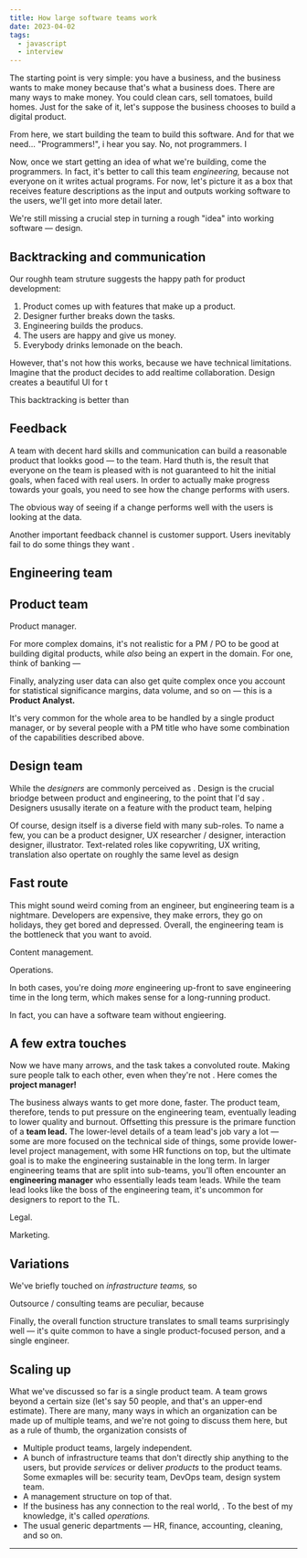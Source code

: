 ```yaml
---
title: How large software teams work
date: 2023-04-02
tags:
  - javascript
  - interview
---
```


The starting point is very simple: you have a business, and the business wants to make money because that's what a business does. There are many ways to make money. You could clean cars, sell tomatoes, build homes. Just for the sake of it, let's suppose the business chooses to build a digital product.

From here, we start building the team to build this software. And for that we need... "Programmers!", i hear you say. No, not programmers. I

Now, once we start getting an idea of what we're building, come the programmers. In fact, it's better to call this team _engineering,_ because not everyone on it writes actual programs. For now, let's picture it as a box that receives feature descriptions as the input and outputs working software to the users, we'll get into more detail later.

We're still missing a crucial step in turning a rough "idea" into working software — design. 

## Backtracking and communication

Our roughh team struture suggests the happy path for product development:

1. Product comes up with features that make up a product.
2. Designer further breaks down the tasks.
3. Engineering builds the producs.
4. The users are happy and give us money.
5. Everybody drinks lemonade on the beach.

However, that's not how this works, because we have technical limitations. Imagine that the product decides to add realtime collaboration. Design creates a beautiful UI for t

This backtracking is better than 

## Feedback

A team with decent hard skills and communication can build a reasonable product that lookks good — to the team. Hard thuth is, the result that everyone on the team is pleased with is not guaranteed to hit the initial goals, when faced with real users. In order to actually make progress towards your goals, you need to see how the change performs with users.

The obvious way of seeing if a change performs well with the users is looking at the data. 

Another important feedback channel is customer support. Users inevitably fail to do some things they want .

## Engineering team

## Product team

Product manager. 

For more complex domains, it's not realistic for a PM / PO to be good at building digital products, while _also_ being an expert in the domain. For one, think of banking — 

Finally, analyzing user data can also get quite complex once you account for statistical significance margins, data volume, and so on — this is a __Product Analyst.__

It's very common for the whole area to be handled by a single product manager, or by several people with a PM title who have some combination of the capabilities described above.

## Design team

While the _designers_ are commonly perceived as . Design is the crucial briodge between product and engineering, to the point that I'd say . Designers ususally iterate on a feature with the product team, helping 

Of course, design itself is a diverse field with many sub-roles. To name a few, you can be a product designer, UX researcher / designer, interaction designer, illustrator. Text-related roles like copywriting, UX writing, translation also opertate on roughly the same level as design

## Fast route

This might sound weird coming from an engineer, but engineering team is a nightmare. Developers are expensive, they make errors, they go on holidays, they get bored and depressed. Overall, the engineering team is the bottleneck that you want to avoid.

Content management.

Operations.

In both cases, you're doing _more_ engineering up-front to save engineering time in the long term, which makes sense for a long-running product.

In fact, you can have a software team without engieering.

## A few extra touches

Now we have many arrows, and the task takes a convoluted route. Making sure people talk to each other, even when they're not . Here comes the __project manager!__

The business always wants to get more done, faster. The product team, therefore, tends to put pressure on the engineering team, eventually leading to lower quality and burnout. Offsetting this pressure is the primare function of a __team lead.__ The lower-level details of a team lead's job vary a lot — some are more focused on the technical side of things, some provide lower-level project management, with some HR functions on top, but the ultimate goal is to make the engineering sustainable in the long term. In larger engineering teams that are split into sub-teams, you'll often encounter an __engineering manager__ who essentially leads team leads. While the team lead looks like the boss of the engineering team, it's uncommon for designers to report to the TL.

Legal.

Marketing.

## Variations

We've briefly touched on _infrastructure teams,_ so 

Outsource / consulting teams are peculiar, because 

Finally, the overall function structure translates to small teams surprisingly well — it's quite common to have a single product-focused person, and a single engineer.

## Scaling up

What we've discussed so far is a single product team. A team grows beyond a certain size (let's say 50 people, and that's an upper-end estimate). There are many, many ways in which an organization can be made up of multiple teams, and we're not going to discuss them here, but as a rule of thumb, the organization consists of

- Multiple product teams, largely independent.
- A bunch of infrastructure teams that don't directly ship anything to the users, but provide _services_ or deliver _products_ to the product teams. Some exmaples will be: security team, DevOps team, design system team.
- A management structure on top of that. 
- If the business has any connection to the real world, . To the best of my knowledge, it's called _operations._
- The usual generic departments — HR, finance, accounting, cleaning, and so on.

---
